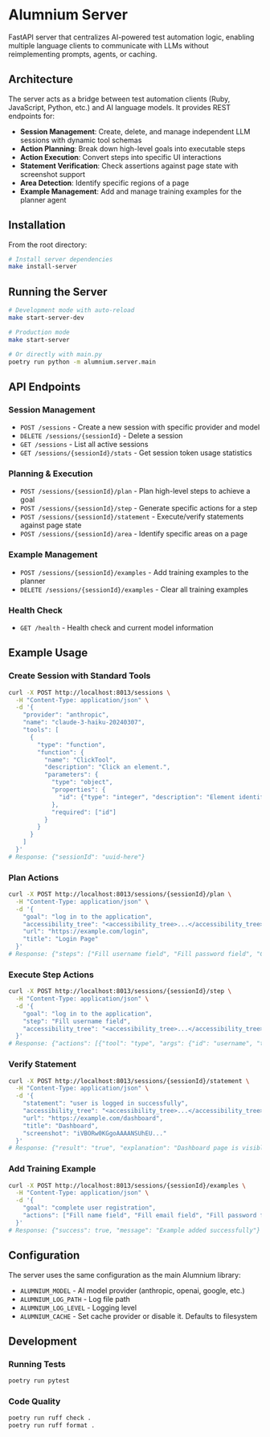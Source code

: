 # Alumnium Server

FastAPI server that centralizes AI-powered test automation logic, enabling multiple language clients to communicate with LLMs without reimplementing prompts, agents, or caching.

## Architecture

The server acts as a bridge between test automation clients (Ruby, JavaScript, Python, etc.) and AI language models. It provides REST endpoints for:

- **Session Management**: Create, delete, and manage independent LLM sessions with dynamic tool schemas
- **Action Planning**: Break down high-level goals into executable steps
- **Action Execution**: Convert steps into specific UI interactions
- **Statement Verification**: Check assertions against page state with screenshot support
- **Area Detection**: Identify specific regions of a page
- **Example Management**: Add and manage training examples for the planner agent

## Installation

From the root directory:

```bash
# Install server dependencies
make install-server
```

## Running the Server

```bash
# Development mode with auto-reload
make start-server-dev

# Production mode
make start-server

# Or directly with main.py
poetry run python -m alumnium.server.main
```

## API Endpoints

### Session Management

- `POST /sessions` - Create a new session with specific provider and model
- `DELETE /sessions/{sessionId}` - Delete a session
- `GET /sessions` - List all active sessions
- `GET /sessions/{sessionId}/stats` - Get session token usage statistics

### Planning & Execution

- `POST /sessions/{sessionId}/plan` - Plan high-level steps to achieve a goal
- `POST /sessions/{sessionId}/step` - Generate specific actions for a step
- `POST /sessions/{sessionId}/statement` - Execute/verify statements against page state
- `POST /sessions/{sessionId}/area` - Identify specific areas on a page

### Example Management

- `POST /sessions/{sessionId}/examples` - Add training examples to the planner
- `DELETE /sessions/{sessionId}/examples` - Clear all training examples

### Health Check

- `GET /health` - Health check and current model information

## Example Usage

### Create Session with Standard Tools
```bash
curl -X POST http://localhost:8013/sessions \
  -H "Content-Type: application/json" \
  -d '{
    "provider": "anthropic",
    "name": "claude-3-haiku-20240307",
    "tools": [
      {
        "type": "function",
        "function": {
          "name": "ClickTool",
          "description": "Click an element.",
          "parameters": {
            "type": "object",
            "properties": {
              "id": {"type": "integer", "description": "Element identifier (ID)"}
            },
            "required": ["id"]
          }
        }
      }
    ]
  }'
# Response: {"sessionId": "uuid-here"}
```

### Plan Actions
```bash
curl -X POST http://localhost:8013/sessions/{sessionId}/plan \
  -H "Content-Type: application/json" \
  -d '{
    "goal": "log in to the application",
    "accessibility_tree": "<accessibility_tree>...</accessibility_tree>",
    "url": "https://example.com/login",
    "title": "Login Page"
  }'
# Response: {"steps": ["Fill username field", "Fill password field", "Click login button"]}
```

### Execute Step Actions
```bash
curl -X POST http://localhost:8013/sessions/{sessionId}/step \
  -H "Content-Type: application/json" \
  -d '{
    "goal": "log in to the application",
    "step": "Fill username field",
    "accessibility_tree": "<accessibility_tree>...</accessibility_tree>"
  }'
# Response: {"actions": [{"tool": "type", "args": {"id": "username", "text": "user@example.com"}}]}
```

### Verify Statement
```bash
curl -X POST http://localhost:8013/sessions/{sessionId}/statement \
  -H "Content-Type: application/json" \
  -d '{
    "statement": "user is logged in successfully",
    "accessibility_tree": "<accessibility_tree>...</accessibility_tree>",
    "url": "https://example.com/dashboard",
    "title": "Dashboard",
    "screenshot": "iVBORw0KGgoAAAANSUhEU..."
  }'
# Response: {"result": "true", "explanation": "Dashboard page is visible with user menu"}
```

### Add Training Example
```bash
curl -X POST http://localhost:8013/sessions/{sessionId}/examples \
  -H "Content-Type: application/json" \
  -d '{
    "goal": "complete user registration",
    "actions": ["Fill name field", "Fill email field", "Fill password field", "Click register button"]
  }'
# Response: {"success": true, "message": "Example added successfully"}
```

## Configuration

The server uses the same configuration as the main Alumnium library:

- `ALUMNIUM_MODEL` - AI model provider (anthropic, openai, google, etc.)
- `ALUMNIUM_LOG_PATH` - Log file path
- `ALUMNIUM_LOG_LEVEL` - Logging level
- `ALUMNIUM_CACHE` - Set cache provider or disable it. Defaults to filesystem

## Development

### Running Tests
```bash
poetry run pytest
```

### Code Quality
```bash
poetry run ruff check .
poetry run ruff format .
```
